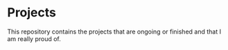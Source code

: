# Projects

This repository contains the projects that are ongoing or finished and that I am really proud of.

